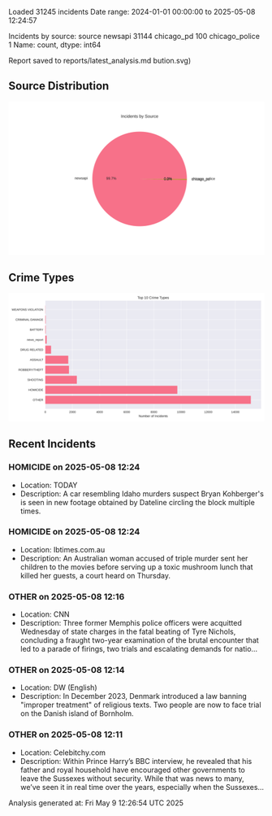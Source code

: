 
Loaded 31245 incidents
Date range: 2024-01-01 00:00:00 to 2025-05-08 12:24:57

Incidents by source:
source
newsapi           31144
chicago_pd          100
chicago_police        1
Name: count, dtype: int64

Report saved to reports/latest_analysis.md
bution.svg)

## Source Distribution
![Source Distribution](images/source_distribution.svg)

## Crime Types
![Crime Types](images/crime_types.svg)

## Recent Incidents

### HOMICIDE on 2025-05-08 12:24
- Location: TODAY
- Description: A car resembling Idaho murders suspect Bryan Kohberger's is seen in new footage obtained by Dateline circling the block multiple times.


### HOMICIDE on 2025-05-08 12:24
- Location: Ibtimes.com.au
- Description: An Australian woman accused of triple murder sent her children to the movies before serving up a toxic mushroom lunch that killed her guests, a court heard on Thursday.


### OTHER on 2025-05-08 12:16
- Location: CNN
- Description: Three former Memphis police officers were acquitted Wednesday of state charges in the fatal beating of Tyre Nichols, concluding a fraught two-year examination of the brutal encounter that led to a parade of firings, two trials and escalating demands for natio…


### OTHER on 2025-05-08 12:14
- Location: DW (English)
- Description: In December 2023, Denmark introduced a law banning "improper treatment" of religious texts. Two people are now to face trial on the Danish island of Bornholm.


### OTHER on 2025-05-08 12:11
- Location: Celebitchy.com
- Description: Within Prince Harry’s BBC interview, he revealed that his father and royal household have encouraged other governments to leave the Sussexes without security. While that was news to many, we’ve seen it in real time over the years, especially when the Sussexes…

Analysis generated at: Fri May  9 12:26:54 UTC 2025

